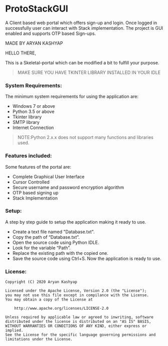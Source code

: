# ProtoStackGUI
A Client based web portal which offers sign-up and login. Once logged in successfully user can interact with Stack implementation. The project is GUI enabled and supports OTP based Sign-ups.

MADE BY ARYAN KASHYAP

HELLO THERE,

This is a Skeletal-portal which can be modified a bit to fulfill your purpose.


>MAKE SURE YOU HAVE TKINTER LIBRARY INSTALLED IN YOUR IDLE

<h3>System Requirements:</h3> 

The minimum system requirements for using the application are:  

- Windows 7 or above 
- Python 3.5 or above 
- Tkinter library  
- SMTP library 
- Internet Connection  

>NOTE:Python 2.x.x does not support many functions and libraries used. 

<h3>Features included:</h3> 

Some features of the portal are: 

- Complete Graphical User Interface 
- Cursor Controlled 
- Secure username and password encryption algorithm 
- OTP based signing up 
- Stack Implementation 


<h3>Setup:</h3>

A step by step guide to setup the application making it ready to use. 

- Create a text file named "Database.txt".
- Copy the path of “Database.txt”. 
- Open the source code using Python IDLE. 
- Look for the variable “Path”. 
- Replace the existing path with the copied one. 
- Save the source code using Ctrl+S. Now the application is ready to use.

<h3>License:</h3>

```
Copyright (C) 2020 Aryan Kashyap

Licensed under the Apache License, Version 2.0 (the "License");
you may not use this file except in compilance with the License.
You may obtain a copy of the License at

	http://www.apache.org/licenses/LICENSE-2.0

Unless required by applicable law or agreed to inwriting, software
distributed under the license is distributed on an "AS IS" BASIS,
WITHOUT WARRANTIES OR CONDITIONS OF ANY KIND, either express or implied.
See the License for the specific language governing permissions and
limitations under the License.

```
